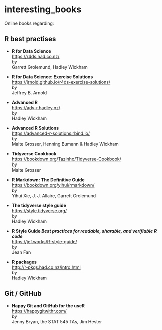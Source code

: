 # interesting_books
Online books regarding: 

## R best practises

  
* __R for Data Science__   
https://r4ds.had.co.nz/  
_by_    
Garrett Grolemund, Hadley Wickham
  
* __R for Data Science: Exercise Solutions__    
https://jrnold.github.io/r4ds-exercise-solutions/    
_by_    
Jeffrey B. Arnold


* __Advanced R__  
https://adv-r.hadley.nz/  
_by_  
Hadley Wickham


* __Advanced R Solutions__    
https://advanced-r-solutions.rbind.io/  
_by_    
Malte Grosser, Henning Bumann & Hadley Wickham

 
* __Tidyverse Cookbook__    
https://bookdown.org/Tazinho/Tidyverse-Cookbook/  
_by_  
Malte Grosser

* __R Markdown: The Definitive Guide__  
https://bookdown.org/yihui/rmarkdown/  
_by_    
Yihui Xie, J. J. Allaire, Garrett Grolemund

* __The tidyverse style guide__  
https://style.tidyverse.org/  
_by_  
Hadley Wickham

* __R Style Guide _Best practices for readable, sharable, and verifiable R code___    
https://jef.works/R-style-guide/        
_by_  
Jean Fan

* __R packages__  
http://r-pkgs.had.co.nz/intro.html  
_by_  
Hadley Wickham

## Git / GitHub

* __Happy Git and GitHub for the useR__   
https://happygitwithr.com/  
_by_    
Jenny Bryan, the STAT 545 TAs, Jim Hester

